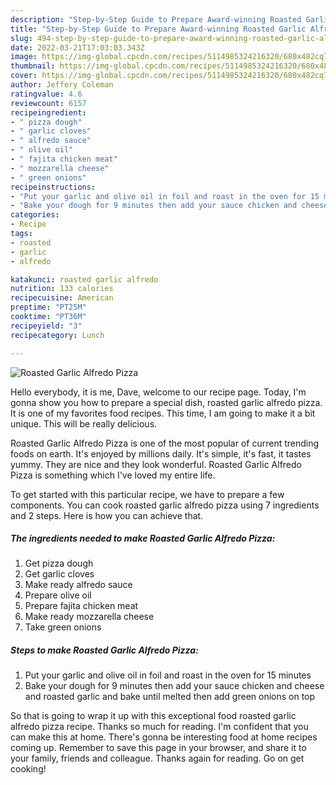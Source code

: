 ```yaml
---
description: "Step-by-Step Guide to Prepare Award-winning Roasted Garlic Alfredo Pizza"
title: "Step-by-Step Guide to Prepare Award-winning Roasted Garlic Alfredo Pizza"
slug: 494-step-by-step-guide-to-prepare-award-winning-roasted-garlic-alfredo-pizza
date: 2022-03-21T17:03:03.343Z
image: https://img-global.cpcdn.com/recipes/5114985324216320/680x482cq70/roasted-garlic-alfredo-pizza-recipe-main-photo.jpg
thumbnail: https://img-global.cpcdn.com/recipes/5114985324216320/680x482cq70/roasted-garlic-alfredo-pizza-recipe-main-photo.jpg
cover: https://img-global.cpcdn.com/recipes/5114985324216320/680x482cq70/roasted-garlic-alfredo-pizza-recipe-main-photo.jpg
author: Jeffery Coleman
ratingvalue: 4.6
reviewcount: 6157
recipeingredient:
- " pizza dough"
- " garlic cloves"
- " alfredo sauce"
- " olive oil"
- " fajita chicken meat"
- " mozzarella cheese"
- " green onions"
recipeinstructions:
- "Put your garlic and olive oil in foil and roast in the oven for 15 minutes"
- "Bake your dough for 9 minutes then add your sauce chicken and cheese and roasted garlic and bake until melted then add green onions on top"
categories:
- Recipe
tags:
- roasted
- garlic
- alfredo

katakunci: roasted garlic alfredo 
nutrition: 133 calories
recipecuisine: American
preptime: "PT25M"
cooktime: "PT36M"
recipeyield: "3"
recipecategory: Lunch

---
```



![Roasted Garlic Alfredo Pizza](https://img-global.cpcdn.com/recipes/5114985324216320/680x482cq70/roasted-garlic-alfredo-pizza-recipe-main-photo.jpg)

Hello everybody, it is me, Dave, welcome to our recipe page. Today, I'm gonna show you how to prepare a special dish, roasted garlic alfredo pizza. It is one of my favorites food recipes. This time, I am going to make it a bit unique. This will be really delicious.



Roasted Garlic Alfredo Pizza is one of the most popular of current trending foods on earth. It's enjoyed by millions daily. It's simple, it's fast, it tastes yummy. They are nice and they look wonderful. Roasted Garlic Alfredo Pizza is something which I've loved my entire life.


To get started with this particular recipe, we have to prepare a few components. You can cook roasted garlic alfredo pizza using 7 ingredients and 2 steps. Here is how you can achieve that.

<!--inarticleads1-->

##### The ingredients needed to make Roasted Garlic Alfredo Pizza:

1. Get  pizza dough
1. Get  garlic cloves
1. Make ready  alfredo sauce
1. Prepare  olive oil
1. Prepare  fajita chicken meat
1. Make ready  mozzarella cheese
1. Take  green onions




<!--inarticleads2-->

##### Steps to make Roasted Garlic Alfredo Pizza:

1. Put your garlic and olive oil in foil and roast in the oven for 15 minutes
1. Bake your dough for 9 minutes then add your sauce chicken and cheese and roasted garlic and bake until melted then add green onions on top




So that is going to wrap it up with this exceptional food roasted garlic alfredo pizza recipe. Thanks so much for reading. I'm confident that you can make this at home. There's gonna be interesting food at home recipes coming up. Remember to save this page in your browser, and share it to your family, friends and colleague. Thanks again for reading. Go on get cooking!
